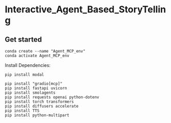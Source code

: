 # Interactive_Agent_Based_StoryTelling

## Get started

```
conda create --name "Agent_MCP_env"
conda activate Agent_MCP_env
```

Install Dependencies:

```
pip install modal

```

```
pip install "gradio[mcp]"
pip install fastapi uvicorn
pip install smolagents
pip install requests openai python-dotenv
pip install torch transformers
pip install diffusers accelerate
pip install TTS
pip install python-multipart

```

